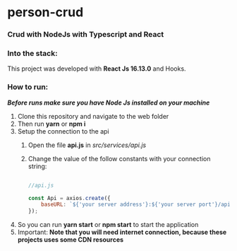 # person-crud
### Crud with NodeJs with Typescript and React

### Into the stack:

This project was developed  with __React Js 16.13.0__ and Hooks.

### How to run:

***Before runs make sure you have Node Js installed on your machine***

1. Clone this repository and navigate to the web folder
2. Then run __yarn__ or __npm i__
3. Setup the connection to the api
    1. Open the file **api.js** in _src/services/api.js_
    2. Change the value of the follow constants with your connection string:  
         
        ```javascript

        //api.js
        
        const Api = axios.create({
            baseURL: `${'your server address'}:${'your server port'}/api`,
        });

        
        ```
4. So you can run __yarn start__ or __npm start__ to start the application
5. Important: __Note that you will need internet connection, because these projects uses some CDN resources__